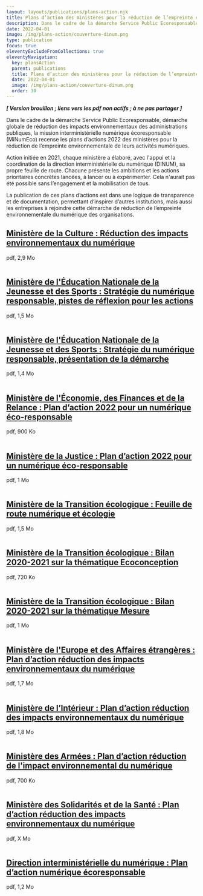 ```yaml
---
layout: layouts/publications/plans-action.njk
title: Plans d’action des ministères pour la réduction de l’empreinte environnementale du numérique
description: Dans le cadre de la démarche Service Public Ecoresponsable, démarche globale de réduction des impacts environnementaux des administrations publiques, la mission interministérielle numérique écoresponsable (MiNumEco) recense les plans d’actions 2022 des ministères pour la réduction de l’empreinte environnementale de leurs activités numériques.
date: 2022-04-01
image: /img/plans-action/couverture-dinum.png
type: publication
focus: true
eleventyExcludeFromCollections: true
eleventyNavigation:
  key: plansAction
  parent: publications
  title: Plans d’action des ministères pour la réduction de l’empreinte environnementale du numérique
  date: 2022-04-01
  image: /img/plans-action/couverture-dinum.png
  order: 30
---
```


_**[ Version brouillon ; liens vers les pdf non actifs ; à ne pas partager ]**_

Dans le cadre de la démarche Service Public Ecoresponsable, démarche globale de réduction des impacts environnementaux des administrations publiques, la mission interministérielle numérique écoresponsable (MiNumEco) recense les plans d’actions 2022 des ministères pour la réduction de l’empreinte environnementale de leurs activités numériques.

Action initiée en 2021, chaque ministère a élaboré, avec l'appui et la coordination de la direction interministérielle du numérique (DINUM), sa propre feuille de route. Chacune présente les ambitions et les actions prioritaires concrètes lancées, à lancer ou à expérimenter. Cela n'aurait pas été possible sans l’engagement et la mobilisation de tous.

La publication de ces plans d’actions est dans une logique de transparence et de documentation, permettant d’inspirer d’autres institutions, mais aussi les entreprises à rejoindre cette démarche de réduction de l’empreinte environnementale du numérique des organisations.

<div class="fr-grid-row fr-grid-row--gutters fr-py-3w">

  <div class="fr-col-md-4 fr-col-12">
    <div class="fr-card fr-card--no-arrow fr-enlarge-link">
      <div class="fr-card__body">
        <h2 class="fr-card__title">
          <a href="#" class="fr-card__link" target="_blank" title="Nouvelle fenêtre : Ministère de la Culture : Réduction des impacts environnementaux du numérique, pdf 2,9 Mo">Ministère de la Culture : Réduction des impacts environnementaux du numérique</a>
        </h2>
        <p class="fr-card__desc">pdf, 2,9 Mo</p>
      </div>
      <div class="fr-card__img">
        <img src="/img/plans-action/couverture-mc.png" alt="">
      </div>
    </div> 
  </div>

  <div class="fr-col-md-4 fr-col-12">
    <div class="fr-card fr-card--no-arrow fr-enlarge-link">
      <div class="fr-card__body">
        <h2 class="fr-card__title">
          <a href="#" class="fr-card__link" target="_blank" title="Nouvelle fenêtre : Ministère de l'Éducation Nationale de la Jeunesse et des Sports : Stratégie du numérique responsable, pistes de réflexion pour les actions, pdf 1,5 Mo">Ministère de l'Éducation Nationale de la Jeunesse et des Sports : Stratégie du numérique responsable, pistes de réflexion pour les actions</a>
        </h2>
        <p class="fr-card__desc">pdf, 1,5 Mo</p>
      </div>
      <div class="fr-card__img">
        <img src="/img/plans-action/couverture-menjs.png" alt="">
      </div>
    </div> 
  </div>

  <div class="fr-col-md-4 fr-col-12">
    <div class="fr-card fr-card--no-arrow fr-enlarge-link">
      <div class="fr-card__body">
        <h2 class="fr-card__title">
          <a href="#" class="fr-card__link" target="_blank" title="Nouvelle fenêtre : Ministère de l'Éducation Nationale de la Jeunesse et des Sports : Stratégie du numérique responsable, présentation de la démarche, pdf 1,4 Mo">Ministère de l'Éducation Nationale de la Jeunesse et des Sports : Stratégie du numérique responsable, présentation de la démarche</a>
        </h2>
        <p class="fr-card__desc">pdf, 1,4 Mo</p>
      </div>
      <div class="fr-card__img">
        <img src="/img/plans-action/couverture-menjs.png" alt="">
      </div>
    </div> 
  </div>

  <div class="fr-col-md-4 fr-col-12">
    <div class="fr-card fr-card--no-arrow fr-enlarge-link">
      <div class="fr-card__body">
        <h2 class="fr-card__title">
          <a href="#" class="fr-card__link" target="_blank" title="Nouvelle fenêtre : Ministère de l'Économie, des Finances et de la Relance : Plan d’action 2022 pour un « numérique éco-responsable » (pdf 900 Ko)">Ministère de l'Économie, des Finances et de la Relance : Plan d’action 2022 pour un numérique éco-responsable</a>
        </h2>
        <p class="fr-card__desc">pdf, 900 Ko</p>
      </div>
      <div class="fr-card__img">
        <img src="/img/plans-action/couverture-mefr.png" alt="">
      </div>
    </div> 
  </div>

  <div class="fr-col-md-4 fr-col-12">
    <div class="fr-card fr-card--no-arrow fr-enlarge-link">
      <div class="fr-card__body">
        <h2 class="fr-card__title">
          <a href="#" class="fr-card__link" target="_blank" title="Nouvelle fenêtre : Ministère de la Justice : Plan d’action 2022 pour un « numérique éco-responsable » (pdf 1 Mo)">Ministère de la Justice : Plan d’action 2022 pour un numérique éco-responsable</a>
        </h2>
        <p class="fr-card__desc">pdf, 1 Mo</p>
      </div>
      <div class="fr-card__img">
        <img src="/img/plans-action/couverture-mj.png" alt="">
      </div>
    </div> 
  </div>

  <div class="fr-col-md-4 fr-col-12">
    <div class="fr-card fr-card--no-arrow fr-enlarge-link">
      <div class="fr-card__body">
        <h2 class="fr-card__title">
          <a href="#" class="fr-card__link" target="_blank" title="Nouvelle fenêtre : Ministère de la Transition écologique : Feuille de route numérique et écologie (pdf 1,5 Mo)">Ministère de la Transition écologique : Feuille de route numérique et écologie</a>
        </h2>
        <p class="fr-card__desc">pdf, 1,5 Mo</p>
      </div>
      <div class="fr-card__img">
        <img src="/img/plans-action/couverture-mte.png" alt="">
      </div>
    </div> 
  </div>

  <div class="fr-col-md-4 fr-col-12">
    <div class="fr-card fr-card--no-arrow fr-enlarge-link">
      <div class="fr-card__body">
        <h2 class="fr-card__title">
          <a href="#" class="fr-card__link" target="_blank" title="Nouvelle fenêtre : Ministère de la Transition écologique : Bilan 2020-2021 sur la thématique Ecoconception (pdf 720 Ko)">Ministère de la Transition écologique : Bilan 2020-2021 sur la thématique Ecoconception</a>
        </h2>
        <p class="fr-card__desc">pdf, 720 Ko</p>
      </div>
      <div class="fr-card__img">
        <img src="/img/plans-action/couverture-mte.png" alt="">
      </div>
    </div> 
  </div>

  <div class="fr-col-md-4 fr-col-12">
    <div class="fr-card fr-card--no-arrow fr-enlarge-link">
      <div class="fr-card__body">
        <h2 class="fr-card__title">
          <a href="#" class="fr-card__link" target="_blank" title="Nouvelle fenêtre : Ministère de la Transition écologique : Bilan 2020-2021 sur la thématique Mesure (pdf 1 Mo)">Ministère de la Transition écologique : Bilan 2020-2021 sur la thématique Mesure</a>
        </h2>
        <p class="fr-card__desc">pdf, 1 Mo</p>
      </div>
      <div class="fr-card__img">
        <img src="/img/plans-action/couverture-mte.png" alt="">
      </div>
    </div> 
  </div>

  <div class="fr-col-md-4 fr-col-12">
    <div class="fr-card fr-card--no-arrow fr-enlarge-link">
      <div class="fr-card__body">
        <h2 class="fr-card__title">
          <a href="#" class="fr-card__link" target="_blank" title="Nouvelle fenêtre : Ministère de l'Europe et des Affaires étrangères : Plan d’action réduction des impacts environnementaux du numérique (pdf 1,7 Mo)">Ministère de l'Europe et des Affaires étrangères : Plan d’action réduction des impacts environnementaux du numérique</a>
        </h2>
        <p class="fr-card__desc">pdf, 1,7 Mo</p>
      </div>
      <div class="fr-card__img">
        <img src="/img/plans-action/couverture-meae.png" alt="">
      </div>
    </div> 
  </div>

  <div class="fr-col-md-4 fr-col-12">
    <div class="fr-card fr-card--no-arrow fr-enlarge-link">
      <div class="fr-card__body">
        <h2 class="fr-card__title">
          <a href="#" class="fr-card__link" target="_blank" title="Nouvelle fenêtre : Ministère de l’Intérieur : Plan d’action réduction des impacts environnementaux du numérique (pdf 1,8 Mo)">Ministère de l’Intérieur : Plan d’action réduction des impacts environnementaux du numérique</a>
        </h2>
        <p class="fr-card__desc">pdf, 1,8 Mo</p>
      </div>
      <div class="fr-card__img">
        <img src="/img/plans-action/couverture-mi.png" alt="">
      </div>
    </div> 
  </div>

  <div class="fr-col-md-4 fr-col-12">
    <div class="fr-card fr-card--no-arrow fr-enlarge-link">
      <div class="fr-card__body">
        <h2 class="fr-card__title">
          <a href="#" class="fr-card__link" target="_blank" title="Nouvelle fenêtre : Ministère des Armées : Plan d’action réduction de l'impact environnemental du numérique (pdf 700 Ko)">Ministère des Armées : Plan d’action réduction de l'impact environnemental du numérique</a>
        </h2>
        <p class="fr-card__desc">pdf, 700 Ko</p>
      </div>
      <div class="fr-card__img">
        <img src="/img/plans-action/couverture-mda.png" alt="">
      </div>
    </div> 
  </div>

  <div class="fr-col-md-4 fr-col-12">
    <div class="fr-card fr-card--no-arrow fr-enlarge-link">
      <div class="fr-card__body">
        <h2 class="fr-card__title">
          <a href="#" class="fr-card__link" target="_blank" title="Nouvelle fenêtre : Ministère des Solidarités et de la Santé : Plan d’action réduction des impacts environnementaux du numérique (pdf X Mo)">Ministère des Solidarités et de la Santé : Plan d’action réduction des impacts environnementaux du numérique</a>
        </h2>
        <p class="fr-card__desc">pdf, X Mo</p>
      </div>
      <div class="fr-card__img">
        <img src="/img/plans-action/couverture-mss.png" alt="">
      </div>
    </div> 
  </div>

  <div class="fr-col-md-4 fr-col-12">
    <div class="fr-card fr-card--no-arrow fr-enlarge-link">
      <div class="fr-card__body">
        <h2 class="fr-card__title">
          <a href="#" class="fr-card__link" target="_blank" title="Nouvelle fenêtre : Direction interministérielle du numérique : Plan d’action numérique écoresponsable (pdf 1,2 Mo)">Direction interministérielle du numérique : Plan d’action numérique écoresponsable</a>
        </h2>
        <p class="fr-card__desc">pdf, 1,2 Mo</p>
      </div>
      <div class="fr-card__img">
        <img src="/img/plans-action/couverture-dinum.png" alt="">
      </div>
    </div> 
  </div>

</div>
